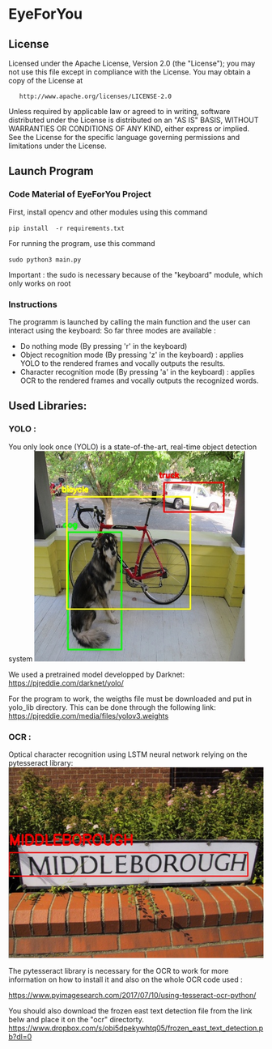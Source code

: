 # EyeForYou

   
   ## License
   
   Licensed under the Apache License, Version 2.0 (the "License");
   you may not use this file except in compliance with the License.
   You may obtain a copy of the License at

       http://www.apache.org/licenses/LICENSE-2.0

   Unless required by applicable law or agreed to in writing, software
   distributed under the License is distributed on an "AS IS" BASIS,
   WITHOUT WARRANTIES OR CONDITIONS OF ANY KIND, either express or implied.
   See the License for the specific language governing permissions and
   limitations under the License.
   
   

   ## Launch Program
   
### Code Material of EyeForYou Project

First, install opencv and other modules using this command 

`pip install  -r requirements.txt`

For running the program, use this command

`sudo python3 main.py`

Important : the sudo is necessary because of the "keyboard" module, which 
only works on root

   
   ### Instructions 
 The programm is launched by calling the main function and the user can interact using the keyboard:
 So far three modes are available :
   - Do nothing mode (By pressing 'r' in the keyboard)
   - Object recognition mode (By pressing 'z' in the keyboard) : applies YOLO to the rendered frames and vocally outputs the results.
   - Character recognition mode (By pressing 'a' in the keyboard) : applies OCR to the rendered frames and vocally outputs the recognized words.
  
   ## Used Libraries:
    
   ### YOLO :
   You only look once (YOLO) is a state-of-the-art, real-time object detection system
   ![Alt text](yolo_lib/object-detection.jpg?raw=true "Object Detection")
   
   We used a pretrained model developped by Darknet:
         https://pjreddie.com/darknet/yolo/
         
   For the program to work, the weigths file must be downloaded and put in yolo_lib directory.
   This can be done through the following link:
      https://pjreddie.com/media/files/yolov3.weights
         
   ### OCR :
   Optical character recognition using LSTM neural network relying on the pytesseract library:
   ![Alt text](ocr/images/example.jpg?raw=true "Character recognition")
   
   The pytesseract library is necessary for the OCR to work for more information on how to install it and also on the whole OCR code used :   

   https://www.pyimagesearch.com/2017/07/10/using-tesseract-ocr-python/
   
   You should also download  the frozen east text detection file from the link belw and place it on the "ocr" directorty.
   https://www.dropbox.com/s/obi5dpekywhtq05/frozen_east_text_detection.pb?dl=0
